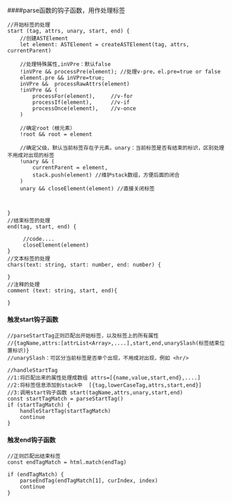 

####parse函数的钩子函数，用作处理标签

```
//开始标签的处理
start (tag, attrs, unary, start, end) {
    //创建ASTElement
    let element: ASTElement = createASTElement(tag, attrs, currentParent)
    
    //处理特殊属性,inVPre：默认false
    !inVPre && processPre(element); //处理v-pre，el.pre=true or false
    element.pre && inVPre=true;
    inVPre &&  processRawAttrs(element)
    !inVPre && (
        processFor(element),     //v-for  
        processIf(element),      //v-if
        processOnce(element),    //v-once
    )
    
    //确定root（根元素）   
    !root && root = element

    //确定父级，默认当前标签存在子元素。unary：当前标签是否有结束的标识，区别处理不用成对出现的标签
    !unary && (
        currentParent = element,
        stack.push(element) //维护stack数组，方便后面的闭合
    )
    unary && closeElement(element) //直接关闭标签
     
   
   
}
//结束标签的处理
end(tag, start, end) {

     //code....
     closeElement(element)
}
//文本标签的处理
chars(text: string, start: number, end: number) {
    
}
//注释的处理
comment (text: string, start, end){

}

```

#### 触发start钩子函数
    //parseStartTag正则匹配出开始标签，以及标签上的所有属性
    //{tagName,attrs:[attrList<Array>,....],start,end,unarySlash(标签结束位置标识)}
    //unarySlash：可区分当前标签是否单个出现，不用成对出现，例如 <hr/>
    
    //handleStartTag 
    //1:将匹配出来的属性处理成数组 attrs=[{name,value,start,end},....]
    //2:将标签信息添加到stack中  [{tag,lowerCaseTag,attrs,start,end}]
    //3:调用start钩子函数 start(tagName,attrs,unary,start,end)
    const startTagMatch = parseStartTag()
    if (startTagMatch) {
        handleStartTag(startTagMatch)
        continue
    }
    
    
####  触发end钩子函数
    //正则匹配出结束标签
    const endTagMatch = html.match(endTag)
    
    if (endTagMatch) {
        parseEndTag(endTagMatch[1], curIndex, index)
        continue
    }